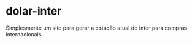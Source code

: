 # dolar-inter
Simplesmente um site para gerar a cotação atual do Inter para compras internacionais.
